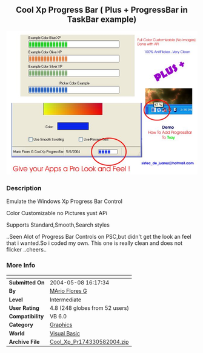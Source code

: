 ﻿<div align="center">

## Cool Xp Progress Bar \( Plus \+ ProgressBar in TaskBar example\)

<img src="PIC200458190301855.jpg">
</div>

### Description

Emulate the Windows Xp Progress Bar Control

Color Customizable no Pictures yust APi

Supports Standard,Smooth,Search styles

..Seen Alot of Progress Bar Controls on PSC,but didn't get the look an feel that i wanted.So i coded my own. This one is really clean and does not flicker ..cheers..
 
### More Info
 


<span>             |<span>
---                |---
**Submitted On**   |2004-05-08 16:17:34
**By**             |[MArio Flores G](https://github.com/Planet-Source-Code/PSCIndex/blob/master/ByAuthor/mario-flores-g.md)
**Level**          |Intermediate
**User Rating**    |4.8 (248 globes from 52 users)
**Compatibility**  |VB 6\.0
**Category**       |[Graphics](https://github.com/Planet-Source-Code/PSCIndex/blob/master/ByCategory/graphics__1-46.md)
**World**          |[Visual Basic](https://github.com/Planet-Source-Code/PSCIndex/blob/master/ByWorld/visual-basic.md)
**Archive File**   |[Cool\_Xp\_Pr174330582004\.zip](https://github.com/Planet-Source-Code/mario-flores-g-cool-xp-progress-bar-plus-progressbar-in-taskbar-example__1-53628/archive/master.zip)








